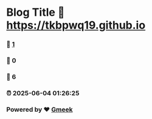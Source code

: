 # Blog Title :link: https://tkbpwq19.github.io 
### :page_facing_up: [1](https://tkbpwq19.github.io/tag.html) 
### :speech_balloon: 0 
### :hibiscus: 6 
### :alarm_clock: 2025-06-04 01:26:25 
### Powered by :heart: [Gmeek](https://github.com/Meekdai/Gmeek)
